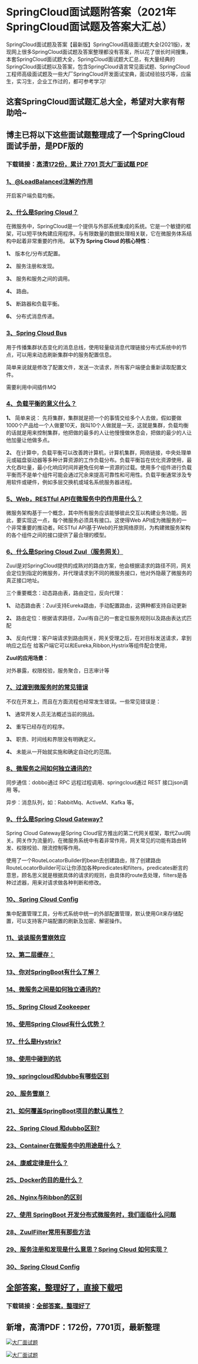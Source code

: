 # SpringCloud面试题附答案（2021年SpringCloud面试题及答案大汇总）

SpringCloud面试题及答案【最新版】SpringCloud高级面试题大全(2021版)，发现网上很多SpringCloud面试题及答案整理都没有答案，所以花了很长时间搜集，本套SpringCloud面试题大全，SpringCloud面试题大汇总，有大量经典的SpringCloud面试题以及答案，包含SpringCloud语言常见面试题、SpringCloud工程师高级面试题及一些大厂SpringCloud开发面试宝典，面试经验技巧等，应届生，实习生，企业工作过的，都可参考学习!

## 这套SpringCloud面试题汇总大全，希望对大家有帮助哈~ 

## 博主已将以下这些面试题整理成了一个SpringCloud面试手册，是PDF版的

### 下载链接：[高清172份，累计 7701 页大厂面试题  PDF](https://github.com/javatechnorth/javanorth-itbooks/blob/master/docs/index.md)


### [1、@LoadBalanced注解的作用](https://gitee.com/souyunku/NewDevBooks/blob/master/docs/SpringCloud/SpringCloud面试题附答案（2021年SpringCloud面试题及答案大汇总）.md#1@loadbalanced注解的作用)  


开启客户端负载均衡。


### [2、什么是Spring Cloud？](https://gitee.com/souyunku/NewDevBooks/blob/master/docs/SpringCloud/SpringCloud面试题附答案（2021年SpringCloud面试题及答案大汇总）.md#2什么是spring-cloud)  


在微服务中，SpringCloud是一个提供与外部系统集成的系统。它是一个敏捷的框架，可以短平快构建应用程序。与有限数量的数据处理相关联，它在微服务体系结构中起着非常重要的作用。 **以下为 Spring Cloud 的核心特性**：

**1、** 版本化/分布式配置。

**2、** 服务注册和发现。

**3、** 服务和服务之间的调用。

**4、** 路由。

**5、** 断路器和负载平衡。

**6、** 分布式消息传递。


### [3、Spring Cloud Bus](https://gitee.com/souyunku/NewDevBooks/blob/master/docs/SpringCloud/SpringCloud面试题附答案（2021年SpringCloud面试题及答案大汇总）.md#3spring-cloud-bus)  


用于传播集群状态变化的消息总线，使用轻量级消息代理链接分布式系统中的节点，可以用来动态刷新集群中的服务配置信息。

简单来说就是修改了配置文件，发送一次请求，所有客户端便会重新读取配置文件。

需要利用中间插件MQ


### [4、负载平衡的意义什么？](https://gitee.com/souyunku/NewDevBooks/blob/master/docs/SpringCloud/SpringCloud面试题附答案（2021年SpringCloud面试题及答案大汇总）.md#4负载平衡的意义什么)  


**1、** 简单来说： 先将集群，集群就是把一个的事情交给多个人去做，假如要做1000个产品给一个人做要10天，我叫10个人做就是一天，这就是集群，负载均衡的话就是用来控制集群，他把做的最多的人让他慢慢做休息会，把做的最少的人让他加量让他做多点。

**2、** 在计算中，负载平衡可以改善跨计算机，计算机集群，网络链接，中央处理单元或磁盘驱动器等多种计算资源的工作负载分布。负载平衡旨在优化资源使用，最大化吞吐量，最小化响应时间并避免任何单一资源的过载。使用多个组件进行负载平衡而不是单个组件可能会通过冗余来提高可靠性和可用性。负载平衡通常涉及专用软件或硬件，例如多层交换机或域名系统服务器进程。


### [5、Web，RESTful API在微服务中的作用是什么？](https://gitee.com/souyunku/NewDevBooks/blob/master/docs/SpringCloud/SpringCloud面试题附答案（2021年SpringCloud面试题及答案大汇总）.md#5webrestful-api在微服务中的作用是什么)  


微服务架构基于一个概念，其中所有服务应该能够彼此交互以构建业务功能。因此，要实现这一点，每个微服务必须具有接口。这使得Web API成为微服务的一个非常重要的推动者。RESTful API基于Web的开放网络原则，为构建微服务架构的各个组件之间的接口提供了最合理的模型。


### [6、什么是Spring Cloud Zuul（服务网关）](https://gitee.com/souyunku/NewDevBooks/blob/master/docs/SpringCloud/SpringCloud面试题附答案（2021年SpringCloud面试题及答案大汇总）.md#6什么是spring-cloud-zuul服务网关)  


Zuul是对SpringCloud提供的成熟对的路由方案，他会根据请求的路径不同，网关会定位到指定的微服务，并代理请求到不同的微服务接口，他对外隐蔽了微服务的真正接口地址。

三个重要概念：动态路由表，路由定位，反向代理：

**1、** 动态路由表：Zuul支持Eureka路由，手动配置路由，这俩种都支持自动更新

**2、** 路由定位：根据请求路径，Zuul有自己的一套定位服务规则以及路由表达式匹配

**3、** 反向代理：客户端请求到路由网关，网关受理之后，在对目标发送请求，拿到响应之后在 给客户端它可以和Eureka,Ribbon,Hystrix等组件配合使用，

**Zuul的应用场景：**

对外暴露，权限校验，服务聚合，日志审计等


### [7、过渡到微服务时的常见错误](https://gitee.com/souyunku/NewDevBooks/blob/master/docs/SpringCloud/SpringCloud面试题附答案（2021年SpringCloud面试题及答案大汇总）.md#7过渡到微服务时的常见错误)  


不仅在开发上，而且在方面流程也经常发生错误。一些常见错误是：

**1、** 通常开发人员无法概述当前的挑战。

**2、** 重写已经存在的程序。

**3、** 职责、时间线和界限没有明确定义。

**4、** 未能从一开始就实施和确定自动化的范围。


### [8、微服务之间如何独立通讯的?](https://gitee.com/souyunku/NewDevBooks/blob/master/docs/SpringCloud/SpringCloud面试题附答案（2021年SpringCloud面试题及答案大汇总）.md#8微服务之间如何独立通讯的)  


同步通信：dobbo通过 RPC 远程过程调用、springcloud通过 REST 接口json调用 等。

异步：消息队列，如：RabbitMq、ActiveM、Kafka 等。


### [9、什么是Spring Cloud Gateway?](https://gitee.com/souyunku/NewDevBooks/blob/master/docs/SpringCloud/SpringCloud面试题附答案（2021年SpringCloud面试题及答案大汇总）.md#9什么是spring-cloud-gateway)  


Spring Cloud Gateway是Spring Cloud官方推出的第二代网关框架，取代Zuul网关。网关作为流量的，在微服务系统中有着非常作用，网关常见的功能有路由转发、权限校验、限流控制等作用。

使用了一个RouteLocatorBuilder的bean去创建路由，除了创建路由RouteLocatorBuilder可以让你添加各种predicates和filters，predicates断言的意思，顾名思义就是根据具体的请求的规则，由具体的route去处理，filters是各种过滤器，用来对请求做各种判断和修改。


### [10、Spring Cloud Config](https://gitee.com/souyunku/NewDevBooks/blob/master/docs/SpringCloud/SpringCloud面试题附答案（2021年SpringCloud面试题及答案大汇总）.md#10spring-cloud-config)  


集中配置管理工具，分布式系统中统一的外部配置管理，默认使用Git来存储配置，可以支持客户端配置的刷新及加密、解密操作。


### [11、谈谈服务雪崩效应](https://gitee.com/souyunku/NewDevBooks/blob/master/docs/SpringCloud/SpringCloud面试题附答案（2021年SpringCloud面试题及答案大汇总）.md#11谈谈服务雪崩效应)  

### [12、第⼆层缓存：](https://gitee.com/souyunku/NewDevBooks/blob/master/docs/SpringCloud/SpringCloud面试题附答案（2021年SpringCloud面试题及答案大汇总）.md#12第⼆层缓存：)  

### [13、你对SpringBoot有什么了解？](https://gitee.com/souyunku/NewDevBooks/blob/master/docs/SpringCloud/SpringCloud面试题附答案（2021年SpringCloud面试题及答案大汇总）.md#13你对springboot有什么了解)  

### [14、微服务之间是如何独立通讯的?](https://gitee.com/souyunku/NewDevBooks/blob/master/docs/SpringCloud/SpringCloud面试题附答案（2021年SpringCloud面试题及答案大汇总）.md#14微服务之间是如何独立通讯的)  

### [15、Spring Cloud Zookeeper](https://gitee.com/souyunku/NewDevBooks/blob/master/docs/SpringCloud/SpringCloud面试题附答案（2021年SpringCloud面试题及答案大汇总）.md#15spring-cloud-zookeeper)  

### [16、使用Spring Cloud有什么优势？](https://gitee.com/souyunku/NewDevBooks/blob/master/docs/SpringCloud/SpringCloud面试题附答案（2021年SpringCloud面试题及答案大汇总）.md#16使用spring-cloud有什么优势)  

### [17、什么是Hystrix?](https://gitee.com/souyunku/NewDevBooks/blob/master/docs/SpringCloud/SpringCloud面试题附答案（2021年SpringCloud面试题及答案大汇总）.md#17什么是hystrix)  

### [18、使⽤中碰到的坑](https://gitee.com/souyunku/NewDevBooks/blob/master/docs/SpringCloud/SpringCloud面试题附答案（2021年SpringCloud面试题及答案大汇总）.md#18使⽤中碰到的坑)  

### [19、springcloud和dubbo有哪些区别](https://gitee.com/souyunku/NewDevBooks/blob/master/docs/SpringCloud/SpringCloud面试题附答案（2021年SpringCloud面试题及答案大汇总）.md#19springcloud和dubbo有哪些区别)  

### [20、服务雪崩？](https://gitee.com/souyunku/NewDevBooks/blob/master/docs/SpringCloud/SpringCloud面试题附答案（2021年SpringCloud面试题及答案大汇总）.md#20服务雪崩)  

### [21、如何覆盖SpringBoot项目的默认属性？](https://gitee.com/souyunku/NewDevBooks/blob/master/docs/SpringCloud/SpringCloud面试题附答案（2021年SpringCloud面试题及答案大汇总）.md#21如何覆盖springboot项目的默认属性)  

### [22、Spring Cloud 和dubbo区别?](https://gitee.com/souyunku/NewDevBooks/blob/master/docs/SpringCloud/SpringCloud面试题附答案（2021年SpringCloud面试题及答案大汇总）.md#22spring-cloud-和dubbo区别)  

### [23、Container在微服务中的用途是什么？](https://gitee.com/souyunku/NewDevBooks/blob/master/docs/SpringCloud/SpringCloud面试题附答案（2021年SpringCloud面试题及答案大汇总）.md#23container在微服务中的用途是什么)  

### [24、康威定律是什么？](https://gitee.com/souyunku/NewDevBooks/blob/master/docs/SpringCloud/SpringCloud面试题附答案（2021年SpringCloud面试题及答案大汇总）.md#24康威定律是什么)  

### [25、Docker的目的是什么？](https://gitee.com/souyunku/NewDevBooks/blob/master/docs/SpringCloud/SpringCloud面试题附答案（2021年SpringCloud面试题及答案大汇总）.md#25docker的目的是什么)  

### [26、Nginx与Ribbon的区别](https://gitee.com/souyunku/NewDevBooks/blob/master/docs/SpringCloud/SpringCloud面试题附答案（2021年SpringCloud面试题及答案大汇总）.md#26nginx与ribbon的区别)  

### [27、使用 SpringBoot 开发分布式微服务时，我们面临什么问题](https://gitee.com/souyunku/NewDevBooks/blob/master/docs/SpringCloud/SpringCloud面试题附答案（2021年SpringCloud面试题及答案大汇总）.md#27使用-springboot-开发分布式微服务时我们面临什么问题)  

### [28、ZuulFilter常用有那些方法](https://gitee.com/souyunku/NewDevBooks/blob/master/docs/SpringCloud/SpringCloud面试题附答案（2021年SpringCloud面试题及答案大汇总）.md#28zuulfilter常用有那些方法)  

### [29、服务注册和发现是什么意思？Spring Cloud 如何实现？](https://gitee.com/souyunku/NewDevBooks/blob/master/docs/SpringCloud/SpringCloud面试题附答案（2021年SpringCloud面试题及答案大汇总）.md#29服务注册和发现是什么意思spring-cloud-如何实现)  

### [30、Spring Cloud Config](https://gitee.com/souyunku/NewDevBooks/blob/master/docs/SpringCloud/SpringCloud面试题附答案（2021年SpringCloud面试题及答案大汇总）.md#30spring-cloud-config)  





## [全部答案，整理好了，直接下载吧](https://gitee.com/souyunku/DevBooks/blob/master/docs/daan.md)

### 下载链接：[全部答案，整理好了](https://gitee.com/souyunku/NewDevBooks/blob/master/docs/daan.md)




## 新增，高清PDF：172份，7701页，最新整理

[![大厂面试题](https://www.souyunku.com/wp-content/uploads/weixin/mst.png "架构师专栏")](https://github.com/javatechnorth/javanorth-itbooks/blob/master/image/面试题.png "架构师专栏")

[![大厂面试题](https://github.com/javatechnorth/javanorth-itbooks/blob/master/image/面试题.png "架构师专栏")](https://github.com/javatechnorth/javanorth-itbooks/blob/master/image/面试题.png "架构师专栏")
